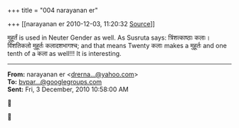 +++
title = "004 narayanan er"

+++
[[narayanan er	2010-12-03, 11:20:32 [Source](https://groups.google.com/g/bvparishat/c/XGCjxjA4m2o)]]



मुहूर्तं is used in Neuter Gender as well. As Susruta says: त्रिंशत्काष्ठाः कलाः। विंशतिकलो मुहूर्तः कलादशभागश्च; and that means Twenty कलाः makes a मुहूर्तः and one tenth of a कला as well!!! It is interesting.

  

  

------------------------------------------------------------------------

**From:** narayanan er \<[drerna...@yahoo.com]()\>  
**To:** [bvpar...@googlegroups.com]()  
**Sent:** Fri, 3 December, 2010 10:58:00 AM






